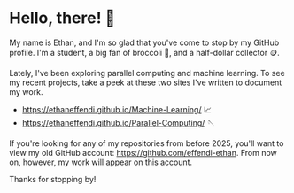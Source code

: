 # Hello, there! 👋

My name is Ethan, and I'm so glad that you've come to stop by my GitHub profile. 
I'm a student, a big fan of broccoli 🥦, and a half-dollar collector 🪙.  

Lately, I've been exploring parallel computing and machine learning. To see my recent projects, take a peek at these two sites I've written to document my work. 
 - https://ethaneffendi.github.io/Machine-Learning/ 📈
 - https://ethaneffendi.github.io/Parallel-Computing/ 🪡

If you're looking for any of my repositories from before 2025, you'll want to view my old GitHub account: https://github.com/effendi-ethan. 
From now on, however, my work will appear on this account. 

Thanks for stopping by! 

